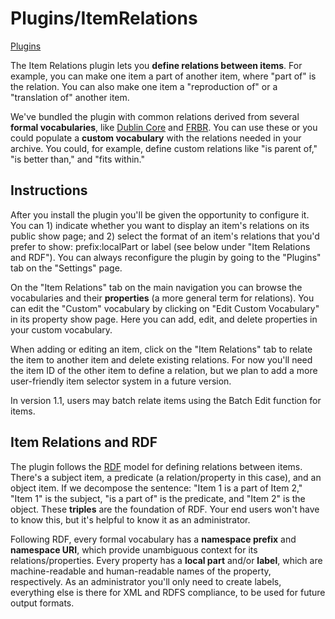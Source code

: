 Plugins/ItemRelations
=====================


[Plugins](../Plugins.1.html "Plugins")


The Item Relations plugin lets you **define relations between items**.
For example, you can make one item a part of another item, where "part
of" is the relation. You can also make one item a "reproduction of" or a
"translation of" another item.

We've bundled the plugin with common relations derived from several
**formal vocabularies**, like [Dublin Core](http://dublincore.org/documents/dcmi-terms/) and
[FRBR](http://vocab.org/frbr/core.html). You can use these or you could
populate a **custom vocabulary** with the relations needed in your
archive. You could, for example, define custom relations like "is parent
of," "is better than," and "fits within."

Instructions
-----------------------------------------------------------------

After you install the plugin you'll be given the opportunity to
configure it. You can 1) indicate whether you want to display an item's
relations on its public show page; and 2) select the format of an item's
relations that you'd prefer to show: prefix:localPart or label (see
below under "Item Relations and RDF"). You can always reconfigure the
plugin by going to the "Plugins" tab on the "Settings" page.

On the "Item Relations" tab on the main navigation you can browse the
vocabularies and their **properties** (a more general term for
relations). You can edit the "Custom" vocabulary by clicking on "Edit
Custom Vocabulary" in its property show page. Here you can add, edit,
and delete properties in your custom vocabulary.

When adding or editing an item, click on the "Item Relations" tab to
relate the item to another item and delete existing relations. For now
you'll need the item ID of the other item to define a relation, but we
plan to add a more user-friendly item selector system in a future
version.

In version 1.1, users may batch relate items using the Batch Edit
function for items.

Item Relations and RDF 
-------------------------------------------------------------------------------------

The plugin follows the
[RDF](http://en.wikipedia.org/wiki/Resource_Description_Framework) model
for defining relations between items. There's a subject item, a
predicate (a relation/property in this case), and an object item. If we
decompose the sentence: "Item 1 is a part of Item 2," "Item 1" is the
subject, "is a part of" is the predicate, and "Item 2" is the object.
These **triples** are the foundation of RDF. Your end users won't have
to know this, but it's helpful to know it as an administrator.

Following RDF, every formal vocabulary has a **namespace prefix** and
**namespace URI**, which provide unambiguous context for its
relations/properties. Every property has a **local part** and/or
**label**, which are machine-readable and human-readable names of the
property, respectively. As an administrator you'll only need to create
labels, everything else is there for XML and RDFS compliance, to be used
for future output formats.
